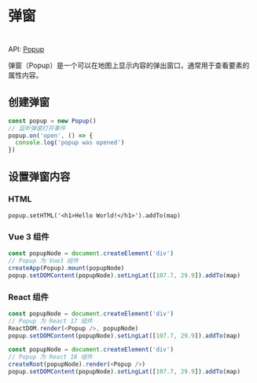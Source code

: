 # 弹窗

<div class="tip custom-block" style="padding-top: 8px">

API: [Popup](https://maplibre.org/maplibre-gl-js/docs/API/classes/Popup/)

</div>

弹窗（Popup）是一个可以在地图上显示内容的弹出窗口，通常用于查看要素的属性内容。

## 创建弹窗

```js
const popup = new Popup()
// 监听弹窗打开事件
popup.on('open', () => {
  console.log('popup was opened')
})
```

## 设置弹窗内容

### HTML

```js:no-line-numbers
popup.setHTML('<h1>Hello World!</h1>').addTo(map)
```

### Vue 3 组件

```js
const popupNode = document.createElement('div')
// Popup 为 Vue3 组件
createApp(Popup).mount(popupNode)
popup.setDOMContent(popupNode).setLngLat([107.7, 29.9]).addTo(map)
```

### React 组件

```js
const popupNode = document.createElement('div')
// Popup 为 React 17 组件
ReactDOM.render(<Popup />, popupNode)
popup.setDOMContent(popupNode).setLngLat([107.7, 29.9]).addTo(map)
```

```js
const popupNode = document.createElement('div')
// Popup 为 React 18 组件
createRoot(popupNode).render(<Popup />)
popup.setDOMContent(popupNode).setLngLat([107.7, 29.9]).addTo(map)
```
